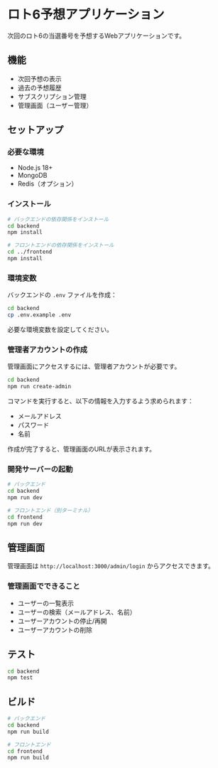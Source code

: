 # ロト6予想アプリケーション

次回のロト6の当選番号を予想するWebアプリケーションです。

## 機能

- 次回予想の表示
- 過去の予想履歴
- サブスクリプション管理
- 管理画面（ユーザー管理）

## セットアップ

### 必要な環境

- Node.js 18+
- MongoDB
- Redis（オプション）

### インストール

```bash
# バックエンドの依存関係をインストール
cd backend
npm install

# フロントエンドの依存関係をインストール
cd ../frontend
npm install
```

### 環境変数

バックエンドの `.env` ファイルを作成：

```bash
cd backend
cp .env.example .env
```

必要な環境変数を設定してください。

### 管理者アカウントの作成

管理画面にアクセスするには、管理者アカウントが必要です。

```bash
cd backend
npm run create-admin
```

コマンドを実行すると、以下の情報を入力するよう求められます：
- メールアドレス
- パスワード
- 名前

作成が完了すると、管理画面のURLが表示されます。

### 開発サーバーの起動

```bash
# バックエンド
cd backend
npm run dev

# フロントエンド（別ターミナル）
cd frontend
npm run dev
```

## 管理画面

管理画面は `http://localhost:3000/admin/login` からアクセスできます。

### 管理画面でできること

- ユーザーの一覧表示
- ユーザーの検索（メールアドレス、名前）
- ユーザーアカウントの停止/再開
- ユーザーアカウントの削除

## テスト

```bash
cd backend
npm test
```

## ビルド

```bash
# バックエンド
cd backend
npm run build

# フロントエンド
cd frontend
npm run build
```